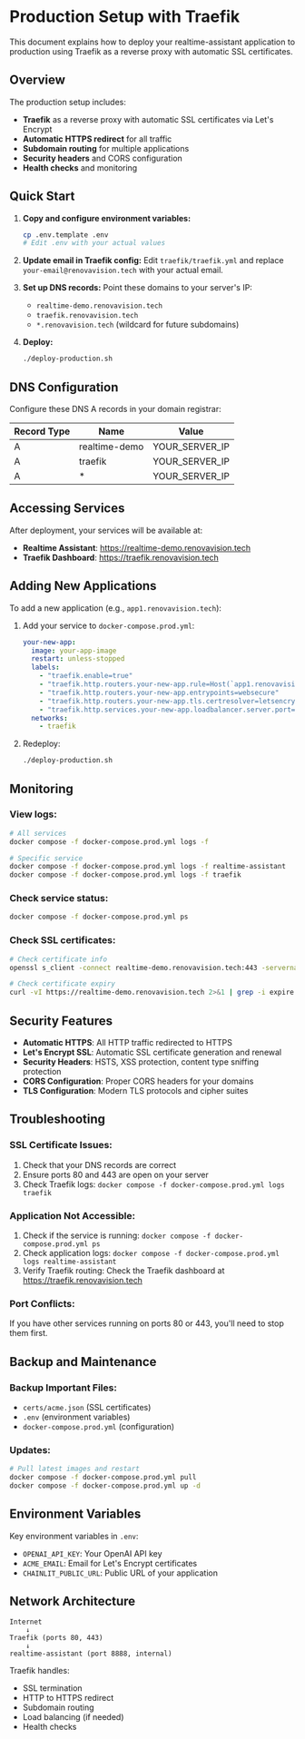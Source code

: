 # Production Setup with Traefik

This document explains how to deploy your realtime-assistant application to production using Traefik as a reverse proxy with automatic SSL certificates.

## Overview

The production setup includes:
- **Traefik** as a reverse proxy with automatic SSL certificates via Let's Encrypt
- **Automatic HTTPS redirect** for all traffic
- **Subdomain routing** for multiple applications
- **Security headers** and CORS configuration
- **Health checks** and monitoring

## Quick Start

1. **Copy and configure environment variables:**
   ```bash
   cp .env.template .env
   # Edit .env with your actual values
   ```

2. **Update email in Traefik config:**
   Edit `traefik/traefik.yml` and replace `your-email@renovavision.tech` with your actual email.

3. **Set up DNS records:**
   Point these domains to your server's IP:
   - `realtime-demo.renovavision.tech`
   - `traefik.renovavision.tech`
   - `*.renovavision.tech` (wildcard for future subdomains)

4. **Deploy:**
   ```bash
   ./deploy-production.sh
   ```

## DNS Configuration

Configure these DNS A records in your domain registrar:

| Record Type | Name | Value |
|-------------|------|-------|
| A | realtime-demo | YOUR_SERVER_IP |
| A | traefik | YOUR_SERVER_IP |
| A | * | YOUR_SERVER_IP |

## Accessing Services

After deployment, your services will be available at:

- **Realtime Assistant**: https://realtime-demo.renovavision.tech
- **Traefik Dashboard**: https://traefik.renovavision.tech

## Adding New Applications

To add a new application (e.g., `app1.renovavision.tech`):

1. Add your service to `docker-compose.prod.yml`:
   ```yaml
   your-new-app:
     image: your-app-image
     restart: unless-stopped
     labels:
       - "traefik.enable=true"
       - "traefik.http.routers.your-new-app.rule=Host(`app1.renovavision.tech`)"
       - "traefik.http.routers.your-new-app.entrypoints=websecure"
       - "traefik.http.routers.your-new-app.tls.certresolver=letsencrypt"
       - "traefik.http.services.your-new-app.loadbalancer.server.port=8080"
     networks:
       - traefik
   ```

2. Redeploy:
   ```bash
   ./deploy-production.sh
   ```

## Monitoring

### View logs:
```bash
# All services
docker compose -f docker-compose.prod.yml logs -f

# Specific service
docker compose -f docker-compose.prod.yml logs -f realtime-assistant
docker compose -f docker-compose.prod.yml logs -f traefik
```

### Check service status:
```bash
docker compose -f docker-compose.prod.yml ps
```

### Check SSL certificates:
```bash
# Check certificate info
openssl s_client -connect realtime-demo.renovavision.tech:443 -servername realtime-demo.renovavision.tech < /dev/null

# Check certificate expiry
curl -vI https://realtime-demo.renovavision.tech 2>&1 | grep -i expire
```

## Security Features

- **Automatic HTTPS**: All HTTP traffic redirected to HTTPS
- **Let's Encrypt SSL**: Automatic SSL certificate generation and renewal
- **Security Headers**: HSTS, XSS protection, content type sniffing protection
- **CORS Configuration**: Proper CORS headers for your domains
- **TLS Configuration**: Modern TLS protocols and cipher suites

## Troubleshooting

### SSL Certificate Issues:
1. Check that your DNS records are correct
2. Ensure ports 80 and 443 are open on your server
3. Check Traefik logs: `docker compose -f docker-compose.prod.yml logs traefik`

### Application Not Accessible:
1. Check if the service is running: `docker compose -f docker-compose.prod.yml ps`
2. Check application logs: `docker compose -f docker-compose.prod.yml logs realtime-assistant`
3. Verify Traefik routing: Check the Traefik dashboard at https://traefik.renovavision.tech

### Port Conflicts:
If you have other services running on ports 80 or 443, you'll need to stop them first.

## Backup and Maintenance

### Backup Important Files:
- `certs/acme.json` (SSL certificates)
- `.env` (environment variables)
- `docker-compose.prod.yml` (configuration)

### Updates:
```bash
# Pull latest images and restart
docker compose -f docker-compose.prod.yml pull
docker compose -f docker-compose.prod.yml up -d
```

## Environment Variables

Key environment variables in `.env`:

- `OPENAI_API_KEY`: Your OpenAI API key
- `ACME_EMAIL`: Email for Let's Encrypt certificates
- `CHAINLIT_PUBLIC_URL`: Public URL of your application

## Network Architecture

```
Internet
    ↓
Traefik (ports 80, 443)
    ↓
realtime-assistant (port 8888, internal)
```

Traefik handles:
- SSL termination
- HTTP to HTTPS redirect
- Subdomain routing
- Load balancing (if needed)
- Health checks
